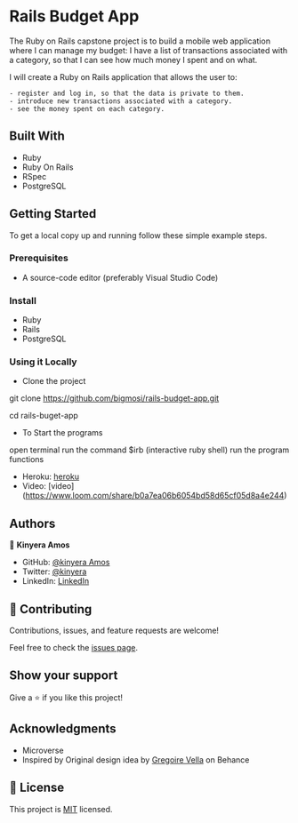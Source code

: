 # Rails Budget App

The Ruby on Rails capstone project is to build a mobile web application where I can manage my budget: I have a list of transactions associated with a category, so that I can see how much money I spent and on what.

I will create a Ruby on Rails application that allows the user to:

    - register and log in, so that the data is private to them.
    - introduce new transactions associated with a category.
    - see the money spent on each category.

## Built With

- Ruby
- Ruby On Rails
- RSpec
- PostgreSQL

## Getting Started

To get a local copy up and running follow these simple example steps.

### Prerequisites

- A source-code editor (preferably Visual Studio Code)

### Install

- Ruby
- Rails
- PostgreSQL

### Using it Locally

- Clone the project

git clone https://github.com/bigmosi/rails-budget-app.git

cd rails-buget-app

- To Start the programs

open terminal
run the command $irb (interactive ruby shell)
run the program functions

- Heroku: [heroku](https://mighty-earth-23347.herokuapp.com/)
- Video: [video] (https://www.loom.com/share/b0a7ea06b6054bd58d65cf05d8a4e244)


## Authors

👤 **Kinyera Amos**

- GitHub: [@kinyera Amos](https://github.com/aboongm)
- Twitter: [@kinyera](https://twitter.com/kinyera_amos)
- LinkedIn: [LinkedIn](https://www.linkedin.com/in/kinyera-amos)


## 🤝 Contributing

Contributions, issues, and feature requests are welcome!

Feel free to check the [issues page](../../issues/).

## Show your support

Give a ⭐️ if you like this project!

## Acknowledgments

- Microverse 
- Inspired by Original design idea by [Gregoire Vella](https://www.behance.net/gregoirevella) on Behance

## 📝 License

This project is [MIT](./LICENSE) licensed.
